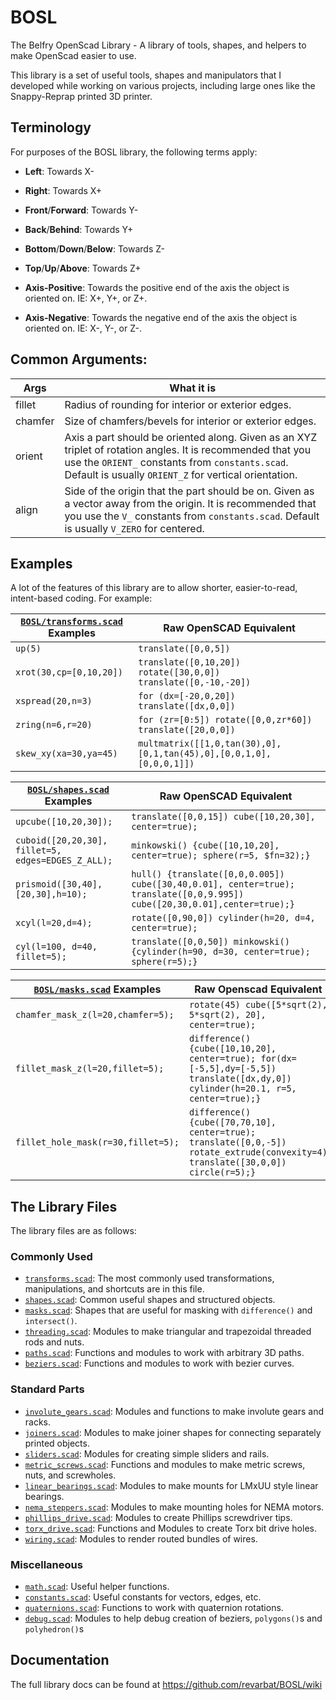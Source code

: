 # BOSL
The Belfry OpenScad Library - A library of tools, shapes, and helpers to make OpenScad easier to use.

This library is a set of useful tools, shapes and manipulators that I developed while working on various
projects, including large ones like the Snappy-Reprap printed 3D printer.


## Terminology
For purposes of the BOSL library, the following terms apply:
- **Left**: Towards X-
- **Right**: Towards X+
- **Front**/**Forward**: Towards Y-
- **Back**/**Behind**: Towards Y+
- **Bottom**/**Down**/**Below**: Towards Z-
- **Top**/**Up**/**Above**: Towards Z+

- **Axis-Positive**: Towards the positive end of the axis the object is oriented on.  IE: X+, Y+, or Z+.
- **Axis-Negative**: Towards the negative end of the axis the object is oriented on.  IE: X-, Y-, or Z-.

## Common Arguments:

Args    | What it is
------- | ----------------------------------------
fillet  | Radius of rounding for interior or exterior edges.
chamfer | Size of chamfers/bevels for interior or exterior edges.
orient  | Axis a part should be oriented along.  Given as an XYZ triplet of rotation angles.  It is recommended that you use the `ORIENT_` constants from `constants.scad`.  Default is usually `ORIENT_Z` for vertical orientation.
align   | Side of the origin that the part should be on.  Given as a vector away from the origin.  It is recommended that you use the `V_` constants from `constants.scad`.  Default is usually `V_ZERO` for centered.


## Examples
A lot of the features of this library are to allow shorter, easier-to-read, intent-based coding.  For example:

[`BOSL/transforms.scad`](https://github.com/revarbat/BOSL/wiki/transforms.scad) Examples | Raw OpenSCAD Equivalent
------------------------------- | -------------------------------
`up(5)`                         | `translate([0,0,5])`
`xrot(30,cp=[0,10,20])`         | `translate([0,10,20]) rotate([30,0,0]) translate([0,-10,-20])`
`xspread(20,n=3)`               | `for (dx=[-20,0,20]) translate([dx,0,0])`
`zring(n=6,r=20)`               | `for (zr=[0:5]) rotate([0,0,zr*60]) translate([20,0,0])`
`skew_xy(xa=30,ya=45)`          | `multmatrix([[1,0,tan(30),0],[0,1,tan(45),0],[0,0,1,0],[0,0,0,1]])`

[`BOSL/shapes.scad`](https://github.com/revarbat/BOSL/wiki/shapes.scad) Examples | Raw OpenSCAD Equivalent
---------------------------------- | -------------------------------
`upcube([10,20,30]);`              | `translate([0,0,15]) cube([10,20,30], center=true);`
`cuboid([20,20,30], fillet=5, edges=EDGES_Z_ALL);` | `minkowski() {cube([10,10,20], center=true); sphere(r=5, $fn=32);}`
`prismoid([30,40],[20,30],h=10);`  | `hull() {translate([0,0,0.005]) cube([30,40,0.01], center=true); translate([0,0,9.995]) cube([20,30,0.01],center=true);}`
`xcyl(l=20,d=4);`                  | `rotate([0,90,0]) cylinder(h=20, d=4, center=true);`
`cyl(l=100, d=40, fillet=5);`      | `translate([0,0,50]) minkowski() {cylinder(h=90, d=30, center=true); sphere(r=5);}`

[`BOSL/masks.scad`](https://github.com/revarbat/BOSL/wiki/masks.scad) Examples | Raw Openscad Equivalent
----------------------------------- | -------------------------------
`chamfer_mask_z(l=20,chamfer=5);`   | `rotate(45) cube([5*sqrt(2), 5*sqrt(2), 20], center=true);`
`fillet_mask_z(l=20,fillet=5);`     | `difference() {cube([10,10,20], center=true); for(dx=[-5,5],dy=[-5,5]) translate([dx,dy,0]) cylinder(h=20.1, r=5, center=true);}`
`fillet_hole_mask(r=30,fillet=5);`  | `difference() {cube([70,70,10], center=true); translate([0,0,-5]) rotate_extrude(convexity=4) translate([30,0,0]) circle(r=5);}`


## The Library Files
The library files are as follows:

### Commonly Used
  - [`transforms.scad`](https://github.com/revarbat/BOSL/wiki/transforms.scad): The most commonly used transformations, manipulations, and shortcuts are in this file.
  - [`shapes.scad`](https://github.com/revarbat/BOSL/wiki/shapes.scad): Common useful shapes and structured objects.
  - [`masks.scad`](https://github.com/revarbat/BOSL/wiki/masks.scad): Shapes that are useful for masking with `difference()` and `intersect()`.
  - [`threading.scad`](https://github.com/revarbat/BOSL/wiki/threading.scad): Modules to make triangular and trapezoidal threaded rods and nuts.
  - [`paths.scad`](https://github.com/revarbat/BOSL/wiki/paths.scad): Functions and modules to work with arbitrary 3D paths.
  - [`beziers.scad`](https://github.com/revarbat/BOSL/wiki/beziers.scad): Functions and modules to work with bezier curves.

### Standard Parts
  - [`involute_gears.scad`](https://github.com/revarbat/BOSL/wiki/involute_gears.scad): Modules and functions to make involute gears and racks.
  - [`joiners.scad`](https://github.com/revarbat/BOSL/wiki/joiners.scad): Modules to make joiner shapes for connecting separately printed objects.
  - [`sliders.scad`](https://github.com/revarbat/BOSL/wiki/sliders.scad): Modules for creating simple sliders and rails.
  - [`metric_screws.scad`](https://github.com/revarbat/BOSL/wiki/metric_screws.scad): Functions and modules to make metric screws, nuts, and screwholes.
  - [`linear_bearings.scad`](https://github.com/revarbat/BOSL/wiki/linear_bearings.scad): Modules to make mounts for LMxUU style linear bearings.
  - [`nema_steppers.scad`](https://github.com/revarbat/BOSL/wiki/nema_steppers.scad): Modules to make mounting holes for NEMA motors.
  - [`phillips_drive.scad`](https://github.com/revarbat/BOSL/wiki/phillips_drive.scad): Modules to create Phillips screwdriver tips.
  - [`torx_drive.scad`](https://github.com/revarbat/BOSL/wiki/torx_drive.scad): Functions and Modules to create Torx bit drive holes.
  - [`wiring.scad`](https://github.com/revarbat/BOSL/wiki/wiring.scad): Modules to render routed bundles of wires.

### Miscellaneous
  - [`math.scad`](https://github.com/revarbat/BOSL/wiki/math.scad): Useful helper functions.
  - [`constants.scad`](https://github.com/revarbat/BOSL/wiki/constants.scad): Useful constants for vectors, edges, etc.
  - [`quaternions.scad`](https://github.com/revarbat/BOSL/wiki/quaternions.scad): Functions to work with quaternion rotations.
  - [`debug.scad`](https://github.com/revarbat/BOSL/wiki/debug.scad): Modules to help debug creation of beziers, `polygons()`s and `polyhedron()`s

## Documentation
The full library docs can be found at https://github.com/revarbat/BOSL/wiki

